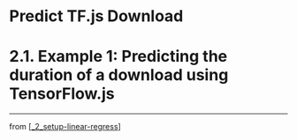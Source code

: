 # Predict TF.js Download

# 2.1. Example 1: Predicting the duration of a download using TensorFlow.js

---
from [[_2_setup-linear-regress]]

[//begin]: # "Autogenerated link references for markdown compatibility"
[_2_setup-linear-regress]: ../_2_setup-linear-regress.md "2 Setup Linear Regress"
[//end]: # "Autogenerated link references"